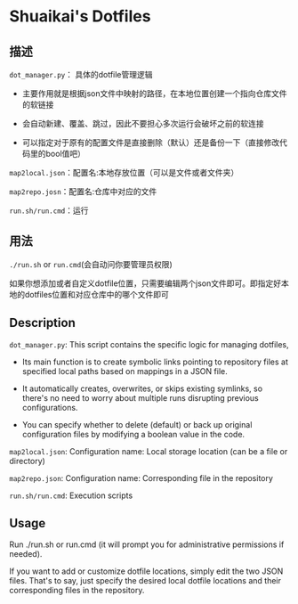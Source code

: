 # Shuaikai's Dotfiles

## 描述

`dot_manager.py`： 具体的dotfile管理逻辑

  - 主要作用就是根据json文件中映射的路径，在本地位置创建一个指向仓库文件的软链接
  
  - 会自动新建、覆盖、跳过，因此不要担心多次运行会破坏之前的软连接
  
  - 可以指定对于原有的配置文件是直接删除（默认）还是备份一下（直接修改代码里的bool值吧）

`map2local.json`：配置名:本地存放位置（可以是文件或者文件夹）

`map2repo.josn`：配置名:仓库中对应的文件

`run.sh/run.cmd`：运行

## 用法

`./run.sh` or `run.cmd`(会自动问你要管理员权限)

如果你想添加或者自定义dotfile位置，只需要编辑两个json文件即可。即指定好本地的dotfiles位置和对应仓库中的哪个文件即可

## Description

`dot_manager.py`: This script contains the specific logic for managing dotfiles,
  
  - Its main function is to create symbolic links pointing to repository files at specified local paths based on mappings in a JSON file.
  
  - It automatically creates, overwrites, or skips existing symlinks, so there's no need to worry about multiple runs disrupting previous configurations.
  
  - You can specify whether to delete (default) or back up original configuration files by modifying a boolean value in the code.

`map2local.json`: Configuration name: Local storage location (can be a file or directory)

`map2repo.json`: Configuration name: Corresponding file in the repository

`run.sh/run.cmd`: Execution scripts

## Usage

Run ./run.sh or run.cmd (it will prompt you for administrative permissions if needed).

If you want to add or customize dotfile locations, simply edit the two JSON files. That's to say, just specify the desired local dotfile locations and their corresponding files in the repository.
